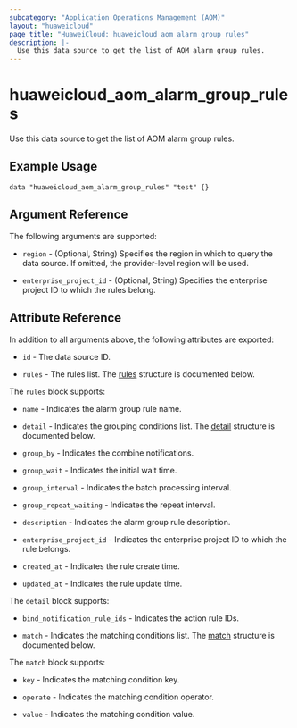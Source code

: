 ```yaml
---
subcategory: "Application Operations Management (AOM)"
layout: "huaweicloud"
page_title: "HuaweiCloud: huaweicloud_aom_alarm_group_rules"
description: |-
  Use this data source to get the list of AOM alarm group rules.
---
```


# huaweicloud_aom_alarm_group_rules

Use this data source to get the list of AOM alarm group rules.

## Example Usage

```hcl
data "huaweicloud_aom_alarm_group_rules" "test" {}
```

## Argument Reference

The following arguments are supported:

* `region` - (Optional, String) Specifies the region in which to query the data source.
  If omitted, the provider-level region will be used.

* `enterprise_project_id` - (Optional, String) Specifies the enterprise project ID to which the rules belong.

## Attribute Reference

In addition to all arguments above, the following attributes are exported:

* `id` - The data source ID.

* `rules` - The rules list.
  The [rules](#attrblock--rules) structure is documented below.

<a name="attrblock--rules"></a>
The `rules` block supports:

* `name` - Indicates the alarm group rule name.

* `detail` - Indicates the grouping conditions list.
  The [detail](#attrblock--rules--detail) structure is documented below.

* `group_by` - Indicates the combine notifications.

* `group_wait` - Indicates the initial wait time.

* `group_interval` - Indicates the batch processing interval.

* `group_repeat_waiting` - Indicates the repeat interval.

* `description` - Indicates the alarm group rule description.

* `enterprise_project_id` - Indicates the enterprise project ID to which the rule belongs.

* `created_at` - Indicates the rule create time.

* `updated_at` - Indicates the rule update time.

<a name="attrblock--rules--detail"></a>
The `detail` block supports:

* `bind_notification_rule_ids` - Indicates the action rule IDs.

* `match` - Indicates the matching conditions list.
  The [match](#attrblock--rules--detail--match) structure is documented below.

<a name="attrblock--rules--detail--match"></a>
The `match` block supports:

* `key` - Indicates the matching condition key.

* `operate` - Indicates the matching condition operator.

* `value` - Indicates the matching condition value.
